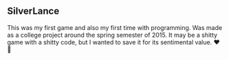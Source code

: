 ## SilverLance

This was my first game and also my first time with programming. 
Was made as a college project around the spring semester of 2015.
It may be a shitty game with a shitty code, but I wanted to save it for its sentimental value.
:heart: :shit:

